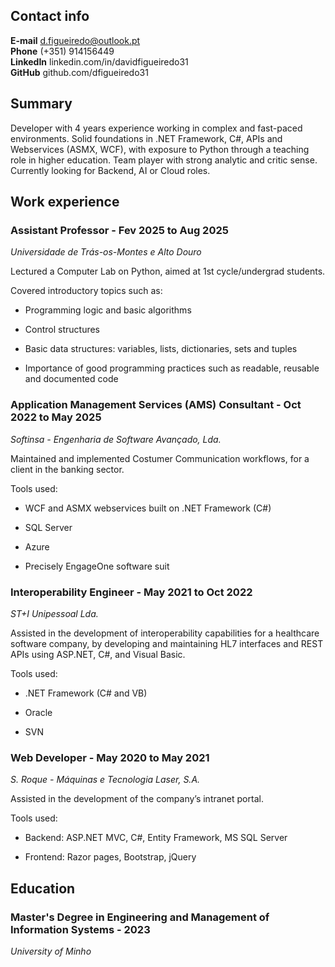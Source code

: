 ## Contact info

**E-mail**    d.figueiredo@outlook.pt   
**Phone**     (+351) 914156449  
**LinkedIn**  linkedin.com/in/davidfigueiredo31     
**GitHub**    github.com/dfigueiredo31

## Summary

Developer with 4 years experience working in complex and fast-paced environments. Solid foundations in .NET Framework, C#, APIs and Webservices (ASMX, WCF), with exposure to Python through a teaching role in higher education. Team player with strong analytic and critic sense. Currently looking for Backend, AI or Cloud roles.

## Work experience

### Assistant Professor - Fev 2025 to Aug 2025 
*Universidade de Trás-os-Montes e Alto Douro*

Lectured a Computer Lab on Python, aimed at 1st cycle/undergrad students.

Covered introductory topics such as:

* Programming logic and basic algorithms

* Control structures

* Basic data structures: variables, lists, dictionaries, sets and tuples

* Importance of good programming practices such as readable, reusable and documented code

### Application Management Services (AMS) Consultant - Oct 2022 to May 2025
*Softinsa - Engenharia de Software Avançado, Lda.*

Maintained and implemented Costumer Communication workflows, for a client in the banking sector.

Tools used:

* WCF and ASMX webservices built on .NET Framework (C#)

* SQL Server

* Azure 

* Precisely EngageOne software suit

### Interoperability Engineer - May 2021 to Oct 2022
*ST+I Unipessoal Lda.*
    
Assisted in the development of interoperability capabilities for a healthcare software company, by developing and maintaining HL7 interfaces and REST APIs using ASP.NET, C#, and Visual Basic.



Tools used:

* .NET Framework (C# and VB)

* Oracle 

* SVN

### Web Developer - May 2020 to May 2021
*S. Roque - Máquinas e Tecnologia Laser, S.A.*  

Assisted in the development of the company’s intranet portal.

Tools used:

* Backend: ASP.NET MVC, C\#, Entity Framework, MS SQL Server

* Frontend: Razor pages, Bootstrap, jQuery

## Education

### Master's Degree in Engineering and Management of Information Systems - 2023
*University of Minho*    